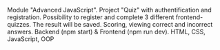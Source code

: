 Module "Advanced JavaScript". Project "Quiz" with authentification and registration. 
Possibility to register and complete 3 different frontend-quizzes. The result will be saved. Scoring, viewing correct and incorrect answers.
Backend (npm start) & Frontend (npm run dev).
HTML, CSS, JavaScript, OOP
